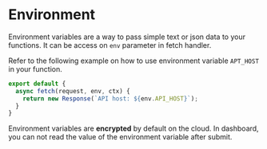 # Environment

Environment variables are a way to pass simple text or json data to your functions. It can be access on `env` parameter in fetch handler.

Refer to the following example on how to use environment variable `APT_HOST` in your function.

```js
export default {
  async fetch(request, env, ctx) {
    return new Response(`API host: ${env.API_HOST}`);
  }
}
```

Environment variables are **encrypted** by default on the cloud. In dashboard, you can not read the value of the environment variable after submit.